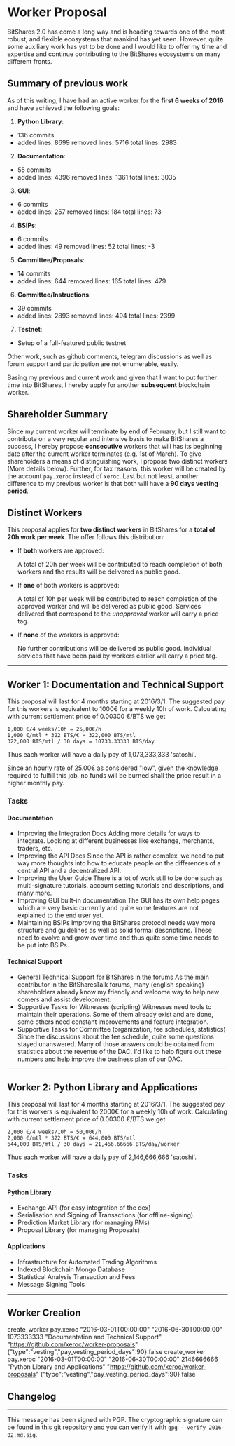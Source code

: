 # Worker Proposal

BitShares 2.0 has come a long way and is heading towards one of the most robust, and flexible ecosystems that mankind has yet seen. However, quite some auxiliary work has yet to be done and I would like to offer my time and expertise and continue contributing to the BitShares ecosystems on many different fronts.

## Summary of previous work

As of this writing, I have had an active worker for the **first 6 weeks of 2016** and have achieved the following goals:

1. **Python Library**:
 * 136 commits
 * added lines: 8699 removed lines: 5716 total lines: 2983
2. **Documentation**:
  * 55 commits
  * added lines: 4396 removed lines: 1361 total lines: 3035
3. **GUI**:
  * 6 commits
  * added lines: 257 removed lines: 184 total lines: 73
4. **BSIPs**:
  * 6 commits 
  * added lines: 49 removed lines: 52 total lines: -3
5. **Committee/Proposals**:
  * 14 commits
  * added lines: 644 removed lines: 165 total lines: 479
6. **Committee/Instructions**:
  * 39 commits
  * added lines: 2893 removed lines: 494 total lines: 2399
7. **Testnet**:
  * Setup of a full-featured public testnet

Other work, such as github comments, telegram discussions as well as forum support and participation are not enumerable, easily.

Basing my previous and current work and given that I want to put further time into BitShares, I hereby apply for another **subsequent** blockchain worker.

## Shareholder Summary

Since my current worker will terminate by end of February, but I still want to contribute on a very regular and intensive basis to make BitShares a success, I hereby propose **consecutive** workers that will has its beginning date after the current worker terminates (e.g. 1st of March). To give shareholders a means of distinguishing work, I propose two distinct workers (More details below). Further, for tax reasons, this worker will be created by the account `pay.xeroc` instead of `xeroc`. Last but not least, another difference to my previous worker is that both will have a **90 days vesting period**.

## Distinct Workers

This proposal applies for **two distinct workers** in BitShares for a **total of 20h work per week**. The offer follows this distribution:

* If **both** workers are approved:

  A total of 20h per week will be contributed to reach completion of both workers and the results will be delivered as public good.

* If **one** of both workers is approved:

  A total of 10h per week will be contributed to reach completion of the approved worker and will be delivered as public good. Services delivered that correspond to the *unapproved* worker will carry a price tag.

* If **none** of the workers is approved:

  No further contributions will be delivered as public good. Individual services that have been paid by workers earlier will carry a price tag. 

---

## Worker 1: Documentation and Technical Support

This proposal will last for 4 months starting at 2016/3/1. The suggested pay for this workers is equivalent to 1000€ for a weekly 10h of work. Calculating with current settlement price of 0.00300 €/BTS we get

    1,000 €/4 weeks/10h = 25,00€/h
    1,000 €/mtl * 322 BTS/€ = 322,000 BTS/mtl
    322,000 BTS/mtl / 30 days = 10733.33333 BTS/day

Thus each worker will have a daily pay of 1,073,333,333 'satoshi'.

Since an hourly rate of 25.00€ as considered "low", given the knowledge required to fulfill this job, no funds will be burned shall the price result in a higher monthly pay.

### Tasks

#### Documentation

* Improving the Integration Docs
  Adding more details for ways to integrate. Looking at different businesses like exchange, merchants, traders, etc.
* Improving the API Docs
  Since the API is rather complex, we need to put way more thoughts into how to educate people on the differences of a central API and a decentralized API.
* Improving the User Guide
  There is a lot of work still to be done such as multi-signature tutorials, account setting tutorials and descriptions, and many more.
* Improving GUI built-in documentation
  The GUI has its own help pages which are very basic currently and quite some features are not explained to the end user yet.
* Maintaining BSIPs
  Improving the BitShares protocol needs way more structure and guidelines as well as solid formal descriptions. These need to evolve and grow over time and thus quite some time needs to be put into BSIPs.

#### Technical Support

* General Technical Support for BitShares in the forums
  As the main contributor in the BitSharesTalk forums, many (english speaking) shareholders already know my friendly and welcome way to help new comers and assist development.
* Supportive Tasks for Witnesses (scripting)
  Witnesses need tools to maintain their operations. Some of them already exist and are done, some others need constant improvements and feature integration.
* Supportive Tasks for Committee (organization, fee schedules, statistics)
  Since the discussions about the fee schedule, quite some questions stayed unanswered. Many of those answers could be obtained from statistics about the revenue of the DAC. I'd like to help figure out these numbers and help improve the business plan of our DAC.

---

## Worker 2: Python Library and Applications

This proposal will last for 4 months starting at 2016/3/1. The suggested pay for this workers is equivalent to 2000€ for a weekly 10h of work. Calculating with current settlement price of 0.00300 €/BTS we get

    2,000 €/4 weeks/10h = 50,00€/h
    2,000 €/mtl * 322 BTS/€ = 644,000 BTS/mtl
    644,000 BTS/mtl / 30 days = 21,466.66666 BTS/day/worker

Thus each worker will have a daily pay of 2,146,666,666 'satoshi'.

### Tasks

#### Python Library

* Exchange API (for easy integration of the dex)
* Serialisation and Signing of Transactions (for offline-signing)
* Prediction Market Library (for managing PMs)
* Proposal Library (for managing Proposals)

#### Applications

* Infrastructure for Automated Trading Algorithms
* Indexed Blockchain Mongo Database
* Statistical Analysis Transaction and Fees
* Message Signing Tools

---

## Worker Creation

create_worker pay.xeroc "2016-03-01T00:00:00" "2016-06-30T00:00:00" 1073333333 "Documentation and Technical Support" "https://github.com/xeroc/worker-proposals" {"type":"vesting","pay_vesting_period_days":90} false
create_worker pay.xeroc "2016-03-01T00:00:00" "2016-06-30T00:00:00" 2146666666 "Python Library and Applications" "https://github.com/xeroc/worker-proposals" {"type":"vesting","pay_vesting_period_days":90} false

## Changelog

---
This message has been signed with PGP. The cryptographic signature can be found in this git repository and you can verify it with `gpg --verify 2016-02.md.sig`.
